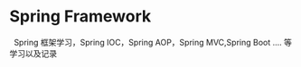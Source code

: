 # Spring Framework
&nbsp;&nbsp;Spring 框架学习，Spring IOC，Spring AOP，Spring MVC,Spring Boot .... 等学习以及记录
